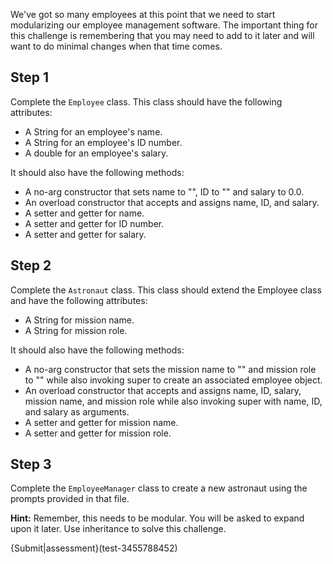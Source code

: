 We've got so many employees at this point that we need to start modularizing our employee management software. The important thing for this challenge is remembering that you may need to add to it later and will want to do minimal changes when that time comes.

## Step 1
Complete the `Employee` class. 
This class should have the following attributes:
- A String for an employee's name.
- A String for an employee's ID number.
- A double for an employee's salary.

It should also have the following methods:
- A no-arg constructor that sets name to "", ID to "" and salary to 0.0.
- An overload constructor that accepts and assigns name, ID, and salary.
- A setter and getter for name.
- A setter and getter for ID number.
- A setter and getter for salary.

## Step 2
Complete the `Astronaut` class.
This class should extend the Employee class and have the following attributes:
- A String for mission name.
- A String for mission role.

It should also have the following methods:
- A no-arg constructor that sets the mission name to "" and mission role to "" while also invoking super to create an associated employee object.
- An overload constructor that accepts and assigns name, ID, salary, mission name, and mission role while also invoking super with name, ID, and salary as arguments.
- A setter and getter for mission name.
- A setter and getter for mission role.

## Step 3
Complete the `EmployeeManager` class to create a new astronaut using the prompts provided in that file.

**Hint:** Remember, this needs to be modular. You will be asked to expand upon it later. Use inheritance to solve this challenge.

{Submit|assessment}(test-3455788452)
